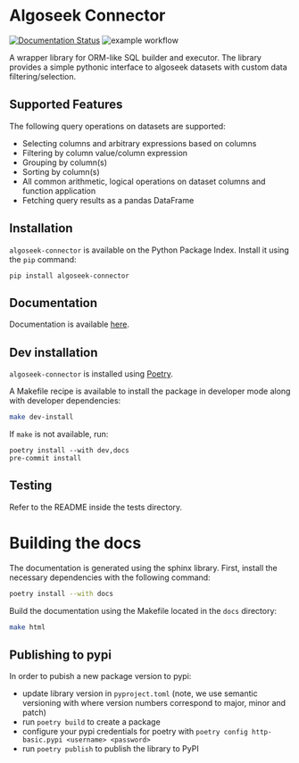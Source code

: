 Algoseek Connector
==================

[![Documentation Status](https://readthedocs.org/projects/algoseek-connector/badge/?version=latest)](https://algoseek-connector.readthedocs.io/en/latest/?badge=latest) ![example workflow](https://github.com/algoseekgit/algoseek-connector/actions/workflows/unit-tests.yml/badge.svg)

A wrapper library for ORM-like SQL builder and executor.
The library provides a simple pythonic interface to algoseek datasets with custom data filtering/selection.

## Supported Features

The following query operations on datasets are supported:
- Selecting columns and arbitrary expressions based on columns
- Filtering by column value/column expression
- Grouping by column(s)
- Sorting by column(s)
- All common arithmetic, logical operations on dataset columns and function application
- Fetching query results as a pandas DataFrame

## Installation

`algoseek-connector` is available on the Python Package Index. Install it using
the `pip` command:

    pip install algoseek-connector

## Documentation

Documentation is available [here](https://algoseek-connector.readthedocs.io/en/latest/index.html).

## Dev installation

`algoseek-connector` is installed using [Poetry](https://python-poetry.org/docs/#installation).

A Makefile recipe is available to install the package in developer mode along
with developer dependencies:

```sh
make dev-install
```

If `make` is not available, run:

    poetry install --with dev,docs
    pre-commit install

## Testing

Refer to the README inside the tests directory.

# Building the docs

The documentation is generated using the sphinx library. First, install
the necessary dependencies with the following command:

```sh
poetry install --with docs
```

Build the documentation using the Makefile located in the `docs` directory:

```sh
make html
```

## Publishing to pypi

In order to pubish a new package version to pypi:

- update library version in `pyproject.toml` (note, we use semantic versioning with where version numbers correspond to major, minor and patch)
- run `poetry build` to create a package
- configure your pypi credentials for poetry with `poetry config http-basic.pypi <username> <password>`
- run `poetry publish` to publish the library to PyPI